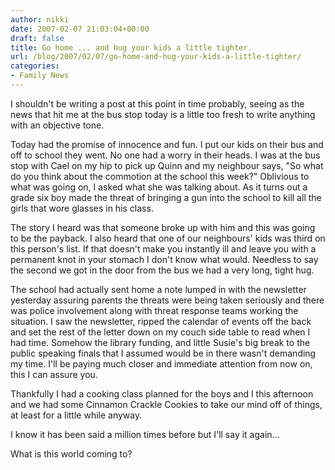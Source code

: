 ```yaml
---
author: nikki
date: 2007-02-07 21:03:04+00:00
draft: false
title: Go home ... and hug your kids a little tighter.
url: /blog/2007/02/07/go-home-and-hug-your-kids-a-little-tighter/
categories:
- Family News
---
```


I shouldn't be writing a post at this point in time probably, seeing as the news that hit me at the bus stop today is a little too fresh to write anything with an objective tone.  

Today had the promise of innocence and fun. I put our kids on their bus and off to school they went.  No one had a worry in their heads.  I was at the bus stop with Cael on my hip to pick up Quinn and my neighbour says, "So what do you think about the commotion at the school this week?"  Oblivious to what was going on, I asked what she was talking about.  As it turns out a grade six boy made the threat of bringing a gun into the school to kill all the girls that wore glasses in his class.  

The story I heard was that someone broke up with him and this was going to be the payback.  I also heard that one of our neighbours' kids was third on this person's list.  If that doesn't make you instantly ill and leave you with a permanent knot in your stomach I don't know what would.  Needless to say the second we got in the door from the bus we had a very long, tight hug.  

The school had actually sent home a note lumped in with the newsletter yesterday assuring parents the threats were being taken seriously and there was police involvement along with threat response teams working the situation.  I saw the newsletter, ripped the calendar of events off the back and set the rest of the letter down on my couch side table to read when I had time.  Somehow the library funding, and little Susie's big break to the public speaking finals that I assumed would be in there wasn't demanding my time.  I'll be paying much closer and immediate attention from now on, this I can assure you.

Thankfully I had a cooking class planned for the boys and I this afternoon and we had some Cinnamon Crackle Cookies to take our mind off of things, at least for a little while anyway. 

I know it has been said a million times before but I'll say it again... 

What is this world coming to?  
